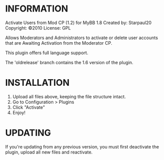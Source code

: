 # INFORMATION #

Activate Users from Mod CP (1.2) for MyBB 1.8
Created by: Starpaul20
Copyright: ©2010
License: GPL

Allows Moderators and Administrators to activate or delete user accounts that are Awaiting Activation from the Moderator CP.

This plugin offers full language support.

The 'oldrelease' branch contains the 1.6 version of the plugin.


# INSTALLATION #

1. Upload all files above, keeping the file structure intact.
2. Go to Configuration > Plugins
3. Click "Activate"
4. Enjoy!


# UPDATING #

If you're updating from any previous version, you must first deactivate the plugin, upload all new files and reactivate.
